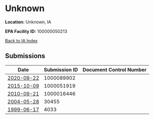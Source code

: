 # Unknown

**Location:** Unknown, IA

**EPA Facility ID:** 100000050213

[Back to IA Index](../../index.md)

## Submissions

| Date | Submission ID | Document Control Number |
|------|--------------|-------------------------|
| [2020-09-22](submissions/1000089902.md) | 1000089902 |  |
| [2015-10-09](submissions/1000051919.md) | 1000051919 |  |
| [2010-09-21](submissions/1000016446.md) | 1000016446 |  |
| [2004-05-28](submissions/30455.md) | 30455 |  |
| [1999-06-17](submissions/4033.md) | 4033 |  |
